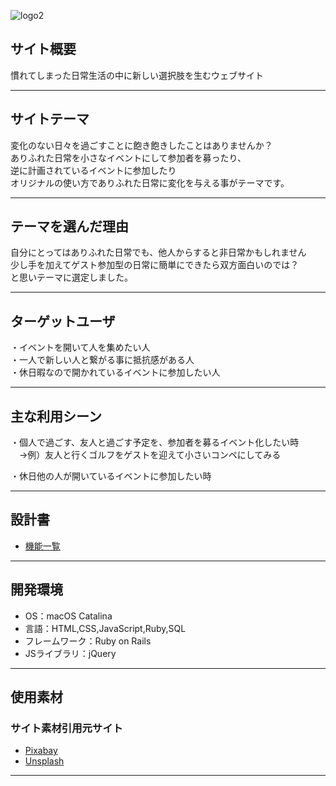 ![logo2](https://user-images.githubusercontent.com/69230676/106428425-4df53480-64ac-11eb-9142-bb2efded9956.jpg)

## サイト概要
慣れてしまった日常生活の中に新しい選択肢を生むウェブサイト
***
## サイトテーマ
変化のない日々を過ごすことに飽き飽きしたことはありませんか？<br>
ありふれた日常を小さなイベントにして参加者を募ったり、<br>
逆に計画されているイベントに参加したり<br>
オリジナルの使い方でありふれた日常に変化を与える事がテーマです。
***
## テーマを選んだ理由
自分にとってはありふれた日常でも、他人からすると非日常かもしれません<br>
少し手を加えてゲスト参加型の日常に簡単にできたら双方面白いのでは？<br>
と思いテーマに選定しました。

***

## ターゲットユーザ
・イベントを開いて人を集めたい人<br>
・一人で新しい人と繋がる事に抵抗感がある人<br>
・休日暇なので開かれているイベントに参加したい人<br>
***
## 主な利用シーン
・個人で過ごす、友人と過ごす予定を、参加者を募るイベント化したい時<br>
　→例）友人と行くゴルフをゲストを迎えて小さいコンペにしてみる<br>

・休日他の人が開いているイベントに参加したい時<br>
***
## 設計書
- [機能一覧](https://docs.google.com/spreadsheets/d/1M3Zy7kM2y-aediclQIe-jcMWCCldAduqhXVuMhDRqjg/edit#gid=2069665485)
***

## 開発環境
- OS：macOS Catalina
- 言語：HTML,CSS,JavaScript,Ruby,SQL
- フレームワーク：Ruby on Rails
- JSライブラリ：jQuery
***

## 使用素材
### サイト素材引用元サイト
- [Pixabay](https://pixabay.com/ja/)
- [Unsplash](https://unsplash.com/)
***
